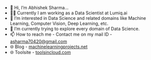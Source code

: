 - 👋 Hi, I’m Abhishek Sharma...
- 👨‍💻 Currently I am working as a Data Scientist at Lumiq.ai
- 👀 I’m interested in Data Science and related domains like Machine Learning, Computer Vision, Deep Learning, etc.
- 🌱 I’m currently trying to explore every domain of Data Science.
- 📫 How to reach me - Contact me on my mail ID - asharma70420@gmail.com
- 🌐 Blog - <a href='https://machinelearningprojects.net/'>machinelearningprojects.net</a>
- 🌐 Toolsite - <a href='https://toolsincloud.com/'>toolsincloud.com</a>

<!---
sharmaji27/sharmaji27 is a ✨ special ✨ repository because its `README.md` (this file) appears on your GitHub profile.
You can click the Preview link to take a look at your changes.
--->
